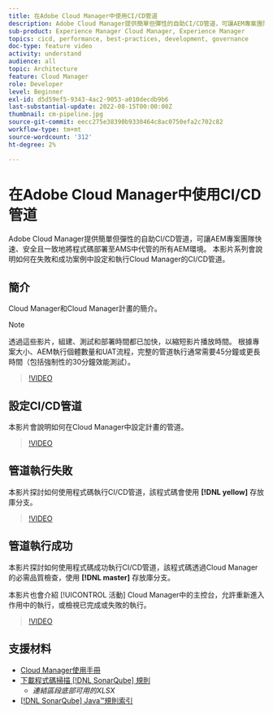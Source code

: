 ```yaml
---
title: 在Adobe Cloud Manager中使用CI/CD管道
description: Adobe Cloud Manager提供簡單但彈性的自助CI/CD管道，可讓AEM專案團隊快速、安全且一致地將程式碼部署至AMS中代管的所有AEM環境。 本影片系列會說明如何在失敗和成功案例中設定和執行Cloud Manager的CI/CD管道。
sub-product: Experience Manager Cloud Manager, Experience Manager
topics: cicd, performance, best-practices, development, governance
doc-type: feature video
activity: understand
audience: all
topic: Architecture
feature: Cloud Manager
role: Developer
level: Beginner
exl-id: d5d59ef5-9343-4ac2-9053-a010decdb9b6
last-substantial-update: 2022-08-15T00:00:00Z
thumbnail: cm-pipeline.jpg
source-git-commit: eecc275e38390b9330464c8ac0750efa2c702c82
workflow-type: tm+mt
source-wordcount: '312'
ht-degree: 2%

---
```


# 在Adobe Cloud Manager中使用CI/CD管道

Adobe Cloud Manager提供簡單但彈性的自助CI/CD管道，可讓AEM專案團隊快速、安全且一致地將程式碼部署至AMS中代管的所有AEM環境。 本影片系列會說明如何在失敗和成功案例中設定和執行Cloud Manager的CI/CD管道。

## 簡介

Cloud Manager和Cloud Manager計畫的簡介。

>[!NOTE]
>
>透過這些影片，組建、測試和部署時間都已加快，以縮短影片播放時間。 根據專案大小、AEM執行個體數量和UAT流程，完整的管道執行通常需要45分鐘或更長時間（包括強制性的30分鐘效能測試）。

>[!VIDEO](https://video.tv.adobe.com/v/23082?quality=12&learn=on)

## 設定CI/CD管道

本影片會說明如何在Cloud Manager中設定計畫的管道。

>[!VIDEO](https://video.tv.adobe.com/v/23083?quality=12&learn=on)

## 管道執行失敗

本影片探討如何使用程式碼執行CI/CD管道，該程式碼會使用 **[!DNL yellow]** 存放庫分支。

>[!VIDEO](https://video.tv.adobe.com/v/23084?quality=12&learn=on)

## 管道執行成功

本影片探討如何使用程式碼成功執行CI/CD管道，該程式碼透過Cloud Manager的必需品質檢查，使用 **[!DNL master]** 存放庫分支。

本影片也會介紹 [!UICONTROL 活動] Cloud Manager中的主控台，允許重新進入作用中的執行，或檢視已完成或失敗的執行。

>[!VIDEO](https://video.tv.adobe.com/v/23085?quality=12&learn=on)

## 支援材料

* [Cloud Manager使用手冊](https://experienceleague.adobe.com/docs/experience-manager-cloud-manager/content/introduction.html)
* [下載程式碼掃描 [!DNL SonarQube] 規則](https://experienceleague.adobe.com/docs/experience-manager-cloud-manager/content/using/code-quality-testing.html)
   * *連結區段底部可用的XLSX*
* [[!DNL SonarQube] Java™規則索引](https://rules.sonarsource.com/java/)
